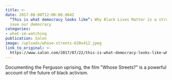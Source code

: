 ```yaml
---
title: >-
date: 2017-08-08T12:00:00.864Z
  “This is what democracy looks like”: Why Black Lives Matter is a struggle to
  save our democracy
categories: 
- what-im-watching
publication: Salon
image: /uploads/whose-streets-620x412.jpeg
link_to_original: >-
  https://www.salon.com/2017/07/22/this-is-what-democracy-looks-like-why-black-lives-matter-is-a-struggle-to-save-our-democracy/
---
```



Documenting the Ferguson uprising, the film "Whose Streets?" is a powerful account of the future of black activism.
